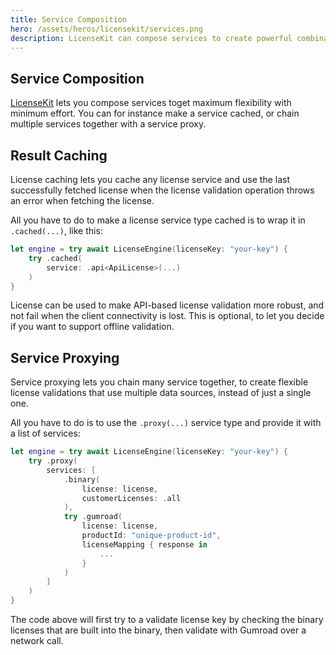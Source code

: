 ```yaml
---
title: Service Composition
hero: /assets/heros/licensekit/services.png
description: LicenseKit can compose services to create powerful combinations
---
```



## Service Composition

[LicenseKit](/licensekit) lets you compose services toget maximum flexibility with minimum effort. You can for instance make a service cached, or chain multiple services together with a service proxy.


## Result Caching

License caching lets you cache any license service and use the last successfully fetched license when the license validation operation throws an error when fetching the license.

All you have to do to make a license service type cached is to wrap it in `.cached(...)`, like this:

```swift
let engine = try await LicenseEngine(licenseKey: "your-key") {
    try .cached(
        service: .api<ApiLicense>(...)
    )
}
```

License can be used to make API-based license validation more robust, and not fail when the client connectivity is lost. This is optional, to let you decide if you want to support offline validation.


## Service Proxying

Service proxying lets you chain many service together, to create flexible license validations that use multiple data sources, instead of just a single one.

All you have to do is to use the `.proxy(...)` service type and provide it with a list of services:

```swift
let engine = try await LicenseEngine(licenseKey: "your-key") {
    try .proxy(
        services: [
            .binary(
                license: license,
                customerLicenses: .all
            ),
            try .gumroad(
                license: license,
                productId: "unique-product-id",
                licenseMapping { response in
                    ...
                }
            )
        ]
    )
}
```

The code above will first try to a validate license key by checking the binary licenses that are built into the binary, then validate with Gumroad over a network call.